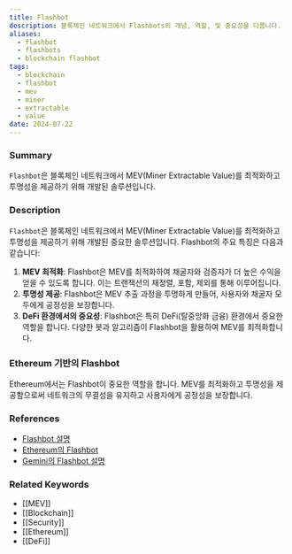 ```yaml
---
title: Flashbot
description: 블록체인 네트워크에서 Flashbots의 개념, 역할, 및 중요성을 다룹니다.
aliases:
  - flashbot
  - flashbots
  - blockchain flashbot
tags:
  - blockchain
  - flashbot
  - mev
  - miner
  - extractable
  - value
date: 2024-07-22
---
```

### Summary

`Flashbot`은 블록체인 네트워크에서 MEV(Miner Extractable Value)를 최적화하고 투명성을 제공하기 위해 개발된 솔루션입니다.

### Description

`Flashbot`은 블록체인 네트워크에서 MEV(Miner Extractable Value)를 최적화하고 투명성을 제공하기 위해 개발된 중요한 솔루션입니다. Flashbot의 주요 특징은 다음과 같습니다:

1. **MEV 최적화**: Flashbot은 MEV를 최적화하여 채굴자와 검증자가 더 높은 수익을 얻을 수 있도록 합니다. 이는 트랜잭션의 재정렬, 포함, 제외를 통해 이루어집니다.
2. **투명성 제공**: Flashbot은 MEV 추출 과정을 투명하게 만들어, 사용자와 채굴자 모두에게 공정성을 보장합니다.
3. **DeFi 환경에서의 중요성**: Flashbot은 특히 DeFi(탈중앙화 금융) 환경에서 중요한 역할을 합니다. 다양한 봇과 알고리즘이 Flashbot을 활용하여 MEV를 최적화합니다.

### Ethereum 기반의 Flashbot

Ethereum에서는 Flashbot이 중요한 역할을 합니다. MEV를 최적화하고 투명성을 제공함으로써 네트워크의 무결성을 유지하고 사용자에게 공정성을 보장합니다.

### References

- [Flashbot 설명](https://en.wikipedia.org/wiki/Flashbot)
- [Ethereum의 Flashbot](https://ethereum.org/en/glossary/#flashbot)
- [Gemini의 Flashbot 설명](https://www.gemini.com/cryptopedia/search?query=flashbot)

### Related Keywords

- [[MEV]]
- [[Blockchain]]
- [[Security]]
- [[Ethereum]]
- [[DeFi]]
